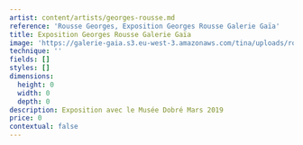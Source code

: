 ```yaml
---
artist: content/artists/georges-rousse.md
reference: 'Rousse Georges, Exposition Georges Rousse Galerie Gaïa'
title: Exposition Georges Rousse Galerie Gaïa
image: 'https://galerie-gaia.s3.eu-west-3.amazonaws.com/tina/uploads/rousse-georges/gaia_03.jpg'
technique: ''
fields: []
styles: []
dimensions:
  height: 0
  width: 0
  depth: 0
description: Exposition avec le Musée Dobré Mars 2019
price: 0
contextual: false
---
```


